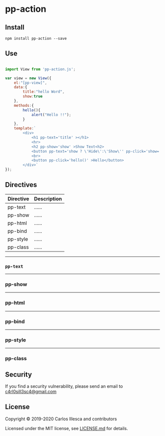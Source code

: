 # pp-action

## Install

`npm install pp-action --save`

## Use

```javascript

import View from 'pp-action.js';

var view = new View({
	el:"[pp-view]",
	data:{
		title:"hello Word",
		show:true
	},
	methods:{
		hello(){
			alert("Hello !!");
		}
	},
	template:`
		<div>
			<h1 pp-text='title' ></h1>
			<hr>
			<h2 pp-show='show' >Show Text<h2>
			<button pp-text='show ? \'Hide\':\'Show\'' pp-click='show=!show' ><button>
			<br>
			<button pp-click='hello()' >Hello</button>
		</div>`
});


```

## Directives

| Directive | Description |
| ------ | ------ |
| pp-text | ...... |
| pp-show |......|
| pp-html |......|
| pp-bind |......|
| pp-style|......|
| pp-class|......|

___
### <code>pp-text</code>
___
### pp-show
___
### pp-html
___
### pp-bind
___
### pp-style
___
### pp-class

## Security

If you find a security vulnerability, please send an email to [c4rl0sill3sc4@gmail.com](mailto:c4rl0sill3sc4@gmail.com)

## License

Copyright © 2019-2020 Carlos Illesca and contributors

Licensed under the MIT license, see [LICENSE.md](LICENSE.md) for details.